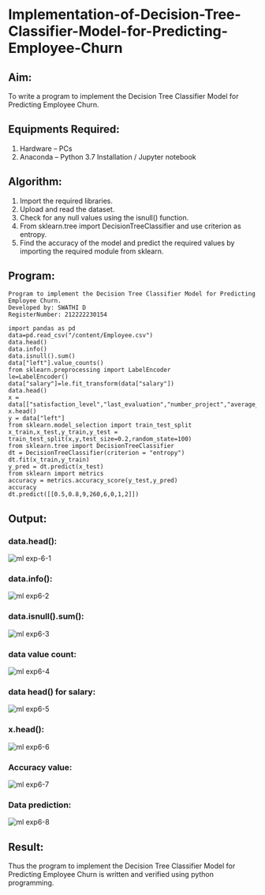 # Implementation-of-Decision-Tree-Classifier-Model-for-Predicting-Employee-Churn

## Aim:
To write a program to implement the Decision Tree Classifier Model for Predicting Employee Churn.

## Equipments Required:
1. Hardware – PCs
2. Anaconda – Python 3.7 Installation / Jupyter notebook

## Algorithm:

1. Import the required libraries.
2. Upload and read the dataset.
3. Check for any null values using the isnull() function.
4. From sklearn.tree import DecisionTreeClassifier and use criterion as entropy.
5. Find the accuracy of the model and predict the required values by importing the required module from sklearn.

## Program:
```
Program to implement the Decision Tree Classifier Model for Predicting Employee Churn.
Developed by: SWATHI D
RegisterNumber: 212222230154

import pandas as pd
data=pd.read_csv("/content/Employee.csv")
data.head()
data.info()
data.isnull().sum()
data["left"].value_counts()
from sklearn.preprocessing import LabelEncoder
le=LabelEncoder()
data["salary"]=le.fit_transform(data["salary"])
data.head()
x = data[["satisfaction_level","last_evaluation","number_project","average_montly_hours","time_spend_company","Work_accident","promotion_last_5years","salary"]]
x.head()
y = data["left"]
from sklearn.model_selection import train_test_split
x_train,x_test,y_train,y_test = train_test_split(x,y,test_size=0.2,random_state=100)
from sklearn.tree import DecisionTreeClassifier
dt = DecisionTreeClassifier(criterion = "entropy")
dt.fit(x_train,y_train)
y_pred = dt.predict(x_test)
from sklearn import metrics
accuracy = metrics.accuracy_score(y_test,y_pred)
accuracy
dt.predict([[0.5,0.8,9,260,6,0,1,2]])
```

## Output:

### data.head():
![ml exp-6-1](https://github.com/Gopika-9266/Implementation-of-Decision-Tree-Classifier-Model-for-Predicting-Employee-Churn/assets/122762773/9bd394fc-03c0-4558-939e-b4803aa33752)

### data.info():
![ml exp6-2](https://github.com/Gopika-9266/Implementation-of-Decision-Tree-Classifier-Model-for-Predicting-Employee-Churn/assets/122762773/61749dd9-f56b-4d59-9d8e-408e8762f851)

### data.isnull().sum():
![ml exp6-3](https://github.com/Gopika-9266/Implementation-of-Decision-Tree-Classifier-Model-for-Predicting-Employee-Churn/assets/122762773/26416138-1cf6-435e-b391-0721659fde12)

### data value count:
![ml exp6-4](https://github.com/Gopika-9266/Implementation-of-Decision-Tree-Classifier-Model-for-Predicting-Employee-Churn/assets/122762773/f7c06b25-2c79-40ee-9715-809f01219817)

### data head() for salary:
![ml exp6-5](https://github.com/Gopika-9266/Implementation-of-Decision-Tree-Classifier-Model-for-Predicting-Employee-Churn/assets/122762773/1d604b98-e0b7-4330-be9b-9c653403085e)

### x.head():
![ml exp6-6](https://github.com/Gopika-9266/Implementation-of-Decision-Tree-Classifier-Model-for-Predicting-Employee-Churn/assets/122762773/841a4843-43b9-48c1-967d-2480f67700af)


### Accuracy value:
![ml exp6-7](https://github.com/Gopika-9266/Implementation-of-Decision-Tree-Classifier-Model-for-Predicting-Employee-Churn/assets/122762773/4553a8c9-fcfc-4f0c-b8ff-0f64c43a92d7)

### Data prediction:
![ml exp6-8](https://github.com/Gopika-9266/Implementation-of-Decision-Tree-Classifier-Model-for-Predicting-Employee-Churn/assets/122762773/337512f3-74c7-457d-a184-76498b2ffd63)



## Result:
Thus the program to implement the  Decision Tree Classifier Model for Predicting Employee Churn is written and verified using python programming.
